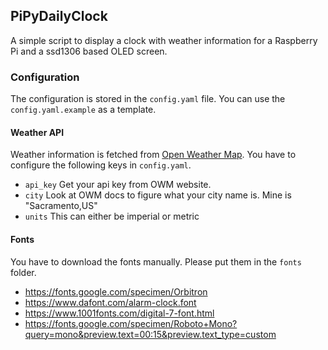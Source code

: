 ## PiPyDailyClock

A simple script to display a clock with weather information for a Raspberry Pi and a ssd1306 based
OLED screen.

### Configuration
The configuration is stored in the `config.yaml` file. You can use the `config.yaml.example` as
a template.

#### Weather API
Weather information is fetched from [Open Weather Map](https://openweathermap.org/api). You have
to configure the following keys in `config.yaml`.

* `api_key` Get your api key from OWM website.
* `city` Look at OWM docs to figure what your city name is. Mine is "Sacramento,US"
* `units` This can either be imperial or metric

#### Fonts

You have to download the fonts manually. Please put them in the `fonts` folder.
* https://fonts.google.com/specimen/Orbitron
* https://www.dafont.com/alarm-clock.font
* https://www.1001fonts.com/digital-7-font.html
* https://fonts.google.com/specimen/Roboto+Mono?query=mono&preview.text=00:15&preview.text_type=custom
